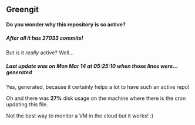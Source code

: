 ## Greengit

#### Do you wonder why this repository is so active?

##### After all it has 27033 commits!

But is it *really* active? Well...

##### Last update was on Mon Mar 14 at 05:25:10 when those lines were... generated

Yes, generated, because it certainly helps a lot to have such an active repo!

Oh and there was **27%** disk usage on the machine
where there is the cron updating this file.

Not the best way to monitor a VM in the cloud but it works! :)
